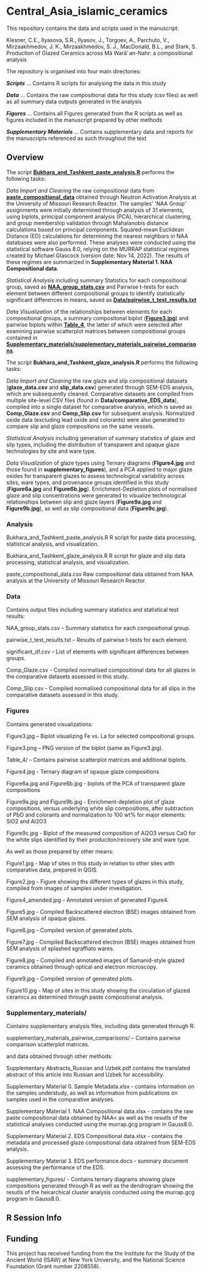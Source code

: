 # Central_Asia_islamic_ceramics

This repository contains the data and scripts used in the manuscript:

Klesner, C.E., Ilyasova, S.R., Ilyasov, J., Torgoev, A., Parchuto, V., Mirzaakhmedov, J. K., Mirzaakhmedov, S. J., MacDonald, B.L., and Stark, S. Production of Glazed Ceramics across Mā Warāʾ an-Nahr: a compositional analysis

The repository is organised into four main directories: 

***Scripts*** ... Contains R scripts for analysing the data in this study

***Data*** ... Contains the raw compositional data for this study (csv files) as well as all summary data outputs generated in the analysis

***Figures*** ... Contains all Figures generated from the R scripts as well as figures included in the manuscript prepared by other methods

***Supplementary Materials*** ... Contains supplementary data and reports for the manuscripts referenced as such throughout the text

## Overview

The script [**Bukhara_and_Tashkent_paste_analysis.R**](Script/Bukhara_and_Tashkent_paste_analysis.R) performs the following tasks:

*Data Import and Cleaning* the raw compositional data from [**paste_compositional_data**](Data/paste_compositional_data.csv) obtained through Neutron Activation Analysis at the University of Missouri Research Reactor. The samples' 'NAA Group' assignments were initially determined through analysis of 31 elements, using biplots, principal component analysis (PCA), hierarchical clustering, and group membership validation through Mahalanobis distance calculations based on principal components. Squared-mean Euclidean Distance (ED) calculations for determining the nearest neighbors in NAA databases were also performed. These analyses were conducted using the statistical software Gauss 8.0, relying on the MURRAP statistical regimes created by Michael Glascock (version date: Nov 14, 2022). The results of these regimes are summarized in **Supplementary Material 1. NAA Compositional data**.

*Statistical Analysis* including summary Statistics for each compositional group, saved as [**NAA_group_stats.csv**](Data/NAA_group_stats.csv) and Pairwise t-tests for each element between different compositional groups to identify statistically significant differences in means, saved as [**Data/pairwise_t_test_results.txt**](Data/pairwise_t_test_results.txt)

*Data Visualization* of the relationships between elements for each compositional groups, a summary compositonal biplot ([**Figure3.jpg**](Figures/Figure3.jpg)) and pairwise biplots within [**Table_4**](Figures/Table_4), the latter of which were selected after examining pairwise scatterplot matrices between compositional groups contained in [**Supplementary_materials/supplementary_materials_pairwise_comparisons**](Supplementary_materials/supplementary_materials_pairwise_comparisons). 


The script **Bukhara_and_Tashkent_glaze_analysis.R** performs the following tasks: 

*Data Import and Cleaning* the raw glaze and slip compositional datasets (**glaze_data.csv** and **slip_data.csv**) generated through SEM-EDS analysis, which are subsequently cleaned. Comparative datasets are compiled from multiple site-level CSV files (found in **Data/comparative_EDS_data**), compiled into a single dataset for comparative analysis, which is saved as **Comp_Glaze.csv** and **Comp_Slip.csv** for subsequent analysis. Normalized oxide data (excluding lead oxide and colorants) were also generated to compare slip and glaze compositions on the same vessels.

*Statistical Analysis* including generation of summary statistics of glaze and slip types, including the distribution of transparent and opaque glaze technologies by site and ware type. 

*Data Visualization* of glaze types using Ternary diagrams (**FIgure4.jpg** and those found in **supplementary_figures**), and a PCA applied to major glaze oxides for transparent glazes to assess technological variability across sites, ware types, and provenance groups identified in this study (**Figure6a.jpg** and **Figure6b.jpg**). Enrichment-Depletion plots of normalised glaze and slip concentrations were generated to visualize technological relationships between slip and glaze layers (**Figure9a.jpg** and **Figure9b.jpg**), as well as slip compositional data (**Figure9c.jpg**). 


### Analysis
Bukhara_and_Tashkent_paste_analysis.R
R script for paste data processing, statistical analysis, and visualization.

Bukhara_and_Tashkent_glaze_analysis.R
R script for glaze and slip data processing, statistical analysis, and visualization.

paste_compositional_data.csv
Raw compositional data obtained from NAA analysis at the University of Missouri Research Reactor.

### Data
Contains output files including summary statistics and statistical test results:

NAA_group_stats.csv – Summary statistics for each compositional group.

pairwise_t_test_results.txt – Results of pairwise t-tests for each element.

significant_df.csv – List of elements with significant differences between groups.

Comp_Glaze.csv - Compiled normalised compositional data for all glazes in the comparative datasets assessed in this study. 

Comp_Slip.csv - Compiled normalised compositional data for all slips in the comparative datasets assessed in this study. 


### Figures
Contains generated visualizations:

Figure3.jpg – Biplot visualizing Fe vs. La for selected compositional groups.

Figure3.png – PNG version of the biplot (same as Figure3.jpg).

Table_4/ – Contains pairwise scatterplot matrices and additional biplots.

Figure4.jpg - Ternary diagram of opaque glaze compositions

Figure6a.jpg and Figure6b.jpg - biplots of the PCA of transparent glaze compositions 

Figure9a.jpg and Figure9b.jpg - Enrichment-depletion plot of glaze compositions, versus underlying white slip compositions, after subtraction of PbO and colorants and normalization to 100 wt% for major elements: SiO2 and Al2O3

Figure9c.jpg - Biplot of the measured composition of Al2O3 versus CaO for the white slips identified by their produciton/recovery site and ware type.   

As well as those prepared by other means: 

Figure1.jpg - Map of sites in this study in relation to other sites with comparative data, prepared in QGIS.

Figure2.jpg - Figure showing ths different types of glazes in this study, compiled from images of samples under investigation.

Figure4_amended.jpg - Annotated version of generated Figure4.

Figure5.jpg - Compiled Backscattered electron (BSE) images obtained from SEM analysis of opaque glazes.

Figure6.jpg - Compiled version of generated plots.

Figure7.jpg - Compiled Backscattered electron (BSE) images obtained from SEM analysis of splashed sgraffiato wares.

Figure8.jpg - Compiled and annotated images of Samanid-style glazed ceramics obtained through optical and electron microscopy.

Figure9.jpg - Compiled version of generated plots.

Figure10.jpg - Map of sites in this study showing the circulation of glazed ceramics as determined through paste compositional analysis. 


### Supplementary_materials/
Contains supplementary analysis files, including data generated through R:

supplementary_materials_pairwise_comparisons/ – Contains pairwise comparison scatterplot matrices.

and data obtained through other methods: 

Supplementary Abstracts_Russian and Uzbek.pdf contains the translated abstract of this article into Russian and Uzbek for accessibility.

Supplementary Material 0. Sample Metadata.xlsx - contains information on the samples understudy, as well as information from publications on samples used in the comparative analyses. 

Supplementary Material 1. NAA Compositional data.xlsx - contains the raw paste compositional data obtained by NAA< as well as the resutls of the statistical analyses conducted using the murrap.gcg program in Gauss8.0. 

Supplementary Material 2. EDS Compositional data.xlsx - contains the metadata and  processed glaze compositional data obtained from SEM-EDS analysis. 

Supplementary Material 3. EDS performance.docs - summary document assessing the performance of the EDS. 

supplementary_figures/ - Contains ternary diagrams showing glaze compositions generated through R as well as the dendrogram showing the resutls of the heirarchical cluster analysis conducted using the murrap.gcg program in Gauss8.0.


## R Session Info



## Funding 

This project has received funding from the the Institute for the Study of the Ancient World (ISAW) at New York University, and the National Science Foundation (Grant number 2208558).
